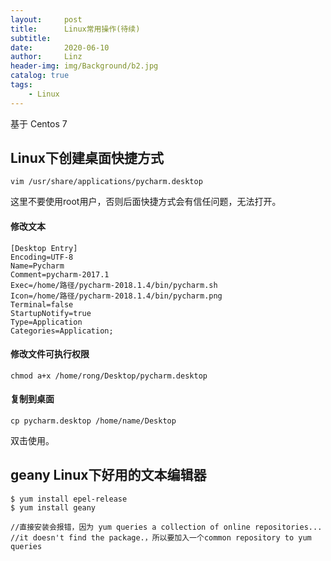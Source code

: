 ```yaml
---
layout:     post
title:      Linux常用操作(待续)
subtitle:   
date:       2020-06-10
author:     Linz
header-img: img/Background/b2.jpg
catalog: true
tags:
    - Linux
---
```


基于 Centos 7

## Linux下创建桌面快捷方式

``` text
vim /usr/share/applications/pycharm.desktop 
``` 
这里不要使用root用户，否则后面快捷方式会有信任问题，无法打开。

#### 修改文本
``` text
[Desktop Entry]
Encoding=UTF-8
Name=Pycharm
Comment=pycharm-2017.1
Exec=/home/路径/pycharm-2018.1.4/bin/pycharm.sh
Icon=/home/路径/pycharm-2018.1.4/bin/pycharm.png
Terminal=false
StartupNotify=true
Type=Application
Categories=Application;
```


#### 修改文件可执行权限

``` text
chmod a+x /home/rong/Desktop/pycharm.desktop
``` 

#### 复制到桌面
``` text
cp pycharm.desktop /home/name/Desktop
``` 
双击使用。


## geany Linux下好用的文本编辑器
``` text
$ yum install epel-release
$ yum install geany

//直接安装会报错，因为 yum queries a collection of online repositories... 
//it doesn't find the package.，所以要加入一个common repository to yum queries
``` 
